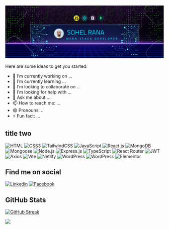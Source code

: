 ![](https://raw.githubusercontent.com/sohel5G/sohel5g/main/MERN%20Stack%20developer.png "Sohel Rana - FRONT END DEVELOPER")

Here are some ideas to get you started:

- 🔭 I’m currently working on ...
- 🌱 I’m currently learning ...
- 👯 I’m looking to collaborate on ...
- 🤔 I’m looking for help with ...
- 💬 Ask me about ...
- 📫 How to reach me: ...
- 😄 Pronouns: ...
- ⚡ Fun fact: ...

## title two 
![HTML](https://img.shields.io/badge/HTML5-E34F26?style=flat-square&logo=html5&logoColor=white)
![CSS3](https://img.shields.io/badge/CSS3-1572B6?style=flat-square&logo=css3&logoColor=white)
![TailwindCSS](https://img.shields.io/badge/Tailwind_CSS-38B2AC?style=flat-square&logo=tailwind-css&logoColor=white)
![JavaScript](https://img.shields.io/badge/JavaScript-F7DF1E?style=flat-square&logo=javascript&logoColor=black)
![React.js](https://img.shields.io/badge/React.js-0081CB?style=flat-square&logo=react&logoColor=61DAFB)
![MongoDB](https://img.shields.io/badge/MongoDB-4EA94B?style=flat-square&logo=mongodb&logoColor=white)
![Mongoose](https://img.shields.io/badge/Mongoose-880000?style=flat-square&logo=mongoose&logoColor=white)
![Node.js](https://img.shields.io/badge/Node.js-43853D?style=flat-square&logo=node.js&logoColor=white)
![Express.js](https://img.shields.io/badge/Express.js-000000?style=flat-square&logo=express&logoColor=white)
![TypeScript](https://img.shields.io/badge/TypeScript-007ACC?style=flat-square&logo=typescript&logoColor=white)
![React Router](https://img.shields.io/badge/React%20Router-CA4245?style=flat-square&logo=reactrouter&logoColor=white)
![JWT](https://img.shields.io/badge/JSON%20Web%20Token-000000?style=flat-square&logo=jsonwebtokens&logoColor=white)
![Axios](https://img.shields.io/badge/Axios-56A5FF?style=flat-square&logo=axios&logoColor=white)
![Vite](https://img.shields.io/badge/Vite-593D88?style=flat-square&logo=vite&logoColor=white)
![Netlify](https://img.shields.io/badge/Netlify-00C7B7?style=flat-square&logo=netlify&logoColor=white)
![WordPress](https://img.shields.io/badge/Wordpress-21759B?style=flat-square&logo=wordpress&logoColor=white)
![WordPress](https://img.shields.io/badge/WooCommerce-96588A?style=flat-square&logo=woocommerce&logoColor=white)
![Elementor](https://img.shields.io/badge/Elementor-9146FF?style=flat-square&logo=elementor&logoColor=white)

## Find me on social
[![Linkedin](https://img.shields.io/badge/LinkedIn-0077B5?style=flat-square&logo=linkedin&logoColor=white)](https://www.linkedin.com/in/sohel5G/)
[![Facebook](https://img.shields.io/badge/Facebook-1877F2?style=flat-square&logo=facebook&logoColor=white)](https://web.facebook.com/sohel5G/)

## GitHub Stats
[![GitHub Streak](https://github-readme-streak-stats.herokuapp.com?user=sohel5g&theme=tokyonight-duo&hide_border=true&card_width=500)](https://git.io/streak-stats)


![](http://github-profile-summary-cards.vercel.app/api/cards/profile-details?username=sohel5g&theme=blueberry)


